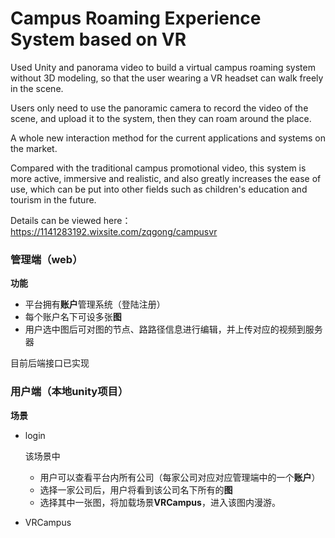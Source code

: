 # Campus Roaming Experience System based on VR
Used Unity and panorama video to build a virtual campus roaming system without 3D modeling, so that the user wearing a VR headset can walk freely in the scene.

Users only need to use the panoramic camera to record the video of the scene, and upload it to the system, then they can roam around the place.

A whole new interaction method for the current applications and systems on the market.

Compared with the traditional campus promotional video, this system is more active, immersive and realistic, and also greatly increases the ease of use, which can be put into other fields such as children's education and tourism in the future.

Details can be viewed here： https://1141283192.wixsite.com/zqgong/campusvr

### 管理端（web）

**功能**

* 平台拥有**账户**管理系统（登陆注册）
* 每个账户名下可设多张**图**
* 用户选中图后可对图的节点、路路径信息进行编辑，并上传对应的视频到服务器

目前后端接口已实现



### 用户端（本地unity项目）

**场景**

* login

  该场景中

  * 用户可以查看平台内所有公司（每家公司对应对应管理端中的一个**账户**）
  * 选择一家公司后，用户将看到该公司名下所有的**图**
  * 选择其中一张图，将加载场景**VRCampus**，进入该图内漫游。

* VRCampus



### 









